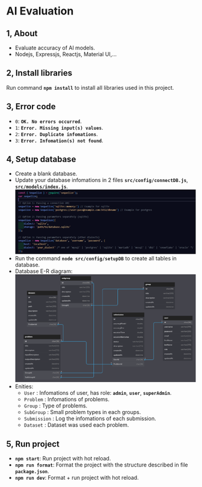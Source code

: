 # AI Evaluation

## 1, About

- Evaluate accuracy of AI models.
- Nodejs, Expressjs, Reactjs, Material UI,...

## 2, Install libraries

Run command **```npm install```** to install all libraries used in this project.

## 3, Error code

- ```0```: **```OK. No errors occurred```**.
- ```1```: **```Error. Missing input(s) values```**.
- ```2```: **```Error. Duplicate infomations```**.
- ```3```: **```Error. Infomation(s) not found```**.

## 4, Setup database

- Create a blank database.
- Update your database infomations in 2 files **```src/config/connectDB.js```**, **```src/models/index.js```**.
![Connect to database!](./assets/connect_database.png "Connect to database")
- Run the command **```node src/config/setupDB```** to create all tables in database.
- Database E-R diagram:![ERD!](./assets/ERD.png "ERD")
- Enities:
  - ```User``` : Infomations of user, has role: **```admin```**, **```user```**, **```superAdmin```**.
  - ```Problem``` : Infomations of problems.
  - ```Group``` : Type of problems.
  - ```SubGroup``` : Small problem types in each groups.
  - ```Submission``` : Log the infomations of each submission.
  - ```Dataset``` : Dataset was used each problem.

## 5, Run project

- **```npm start```**: Run project with hot reload.
- **```npm run format```**: Format the project with the structure described in file **```package.json```**.
- **```npm run dev```**: Format + run project with hot reload.
